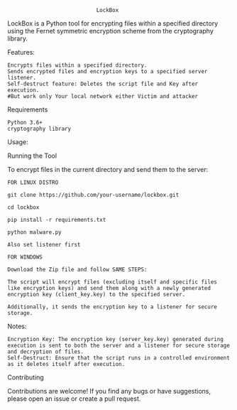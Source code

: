                                 LockBox

LockBox is a Python tool for encrypting files within a specified directory using the Fernet symmetric encryption scheme from the cryptography library.

Features:

    Encrypts files within a specified directory.
    Sends encrypted files and encryption keys to a specified server listener.
    Self-destruct feature: Deletes the script file and Key after execution.
    #But work only Your local network either Victim and attacker

Requirements

    Python 3.6+
    cryptography library



Usage:

Running the Tool

To encrypt files in the current directory and send them to the server:

    FOR LINUX DISTRO

    git clone https://github.com/your-username/lockbox.git

    cd lockbox

    pip install -r requirements.txt

    python malware.py

    Also set listener first

    FOR WINDOWS

    Download the Zip file and follow SAME STEPS:

    The script will encrypt files (excluding itself and specific files like encryption keys) and send them along with a newly generated encryption key (client_key.key) to the specified server.

    Additionally, it sends the encryption key to a listener for secure storage.


Notes:

    Encryption Key: The encryption key (server_key.key) generated during execution is sent to both the server and a listener for secure storage and decryption of files.
    Self-Destruct: Ensure that the script runs in a controlled environment as it deletes itself after execution.

Contributing

Contributions are welcome! If you find any bugs or have suggestions, please open an issue or create a pull request.
